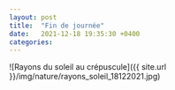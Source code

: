```yaml
---
layout: post
title:  "Fin de journée"
date:   2021-12-18 19:35:30 +0400
categories: 
---
```


![Rayons du soleil au crépuscule]({{ site.url }}/img/nature/rayons_soleil_18122021.jpg)